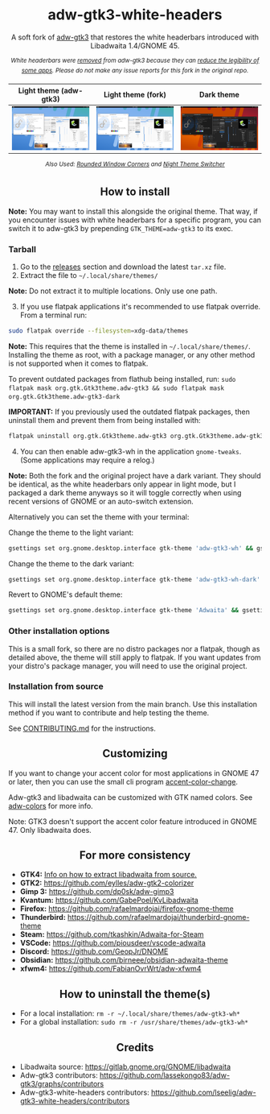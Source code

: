 <div align="center">

# adw-gtk3-white-headers
A soft fork of [adw-gtk3](https://github.com/lassekongo83/adw-gtk3) that restores the white headerbars introduced with Libadwaita 1.4/GNOME 45.

<sup>*White headerbars were [removed](https://github.com/lassekongo83/adw-gtk3/commit/e20a8ed9d295304544e3a74538b324000f933a83) from adw-gtk3 because they can [reduce the legibility of some apps](https://github.com/lassekongo83/adw-gtk3/issues/247). Please do not make any issue reports for this fork in the original repo.*</sup>

| Light theme (adw-gtk3) | Light theme (fork) | Dark theme |
|:----------------------:|:------------------:|:----------:|
| ![adw-gtk3-light](preview-light.png?raw=true) | ![adw-gtk3-wh](preview-wh.png?raw=true) | ![adw-gtk3-dark](preview-dark.png?raw=true) |

<sup>*Also Used: [Rounded Window Corners](https://github.com/yilozt/rounded-window-corners) and [Night Theme Switcher](https://extensions.gnome.org/extension/2236/night-theme-switcher/)*</sup>

</div>

<div align="center">

## How to install

</div>

**Note:** You may want to install this alongside the original theme. That way, if you encounter issues with white headerbars for a specific program, you can switch it to adw-gtk3 by prepending `GTK_THEME=adw-gtk3` to its exec.

### Tarball
1. Go to the [releases](https://github.com/lseelig/adw-gtk3-white-headers/releases) section and download the latest `tar.xz` file.
2. Extract the file to `~/.local/share/themes/`

**Note:** Do not extract it to multiple locations. Only use one path.

3. If you use flatpak applications it's recommended to use flatpak override. From a terminal run:
```bash
sudo flatpak override --filesystem=xdg-data/themes
```

**Note:** This requires that the theme is installed in `~/.local/share/themes/`. Installing the theme as root, with a package manager, or any other method is not supported when it comes to flatpak.

To prevent outdated packages from flathub being installed, run: `sudo flatpak mask org.gtk.Gtk3theme.adw-gtk3 && sudo flatpak mask org.gtk.Gtk3theme.adw-gtk3-dark`

**IMPORTANT:** If you previously used the outdated flatpak packages, then uninstall them and prevent them from being installed with:
```bash
flatpak uninstall org.gtk.Gtk3theme.adw-gtk3 org.gtk.Gtk3theme.adw-gtk3-dark && sudo flatpak mask org.gtk.Gtk3theme.adw-gtk3 && sudo flatpak mask org.gtk.Gtk3theme.adw-gtk3-dark
```

4. You can then enable adw-gtk3-wh in the application `gnome-tweaks`. (Some applications may require a relog.)

**Note:** Both the fork and the original project have a dark variant. They should be identical, as the white headerbars only appear in light mode, but I packaged a dark theme anyways so it will toggle correctly when using recent versions of GNOME or an auto-switch extension.

Alternatively you can set the theme with your terminal:

Change the theme to the light variant:
```bash
gsettings set org.gnome.desktop.interface gtk-theme 'adw-gtk3-wh' && gsettings set org.gnome.desktop.interface color-scheme 'default'
```
Change the theme to the dark variant:
```bash
gsettings set org.gnome.desktop.interface gtk-theme 'adw-gtk3-wh-dark' && gsettings set org.gnome.desktop.interface color-scheme 'prefer-dark'
```
Revert to GNOME's default theme:
```bash
gsettings set org.gnome.desktop.interface gtk-theme 'Adwaita' && gsettings set org.gnome.desktop.interface color-scheme 'default'
```

### Other installation options
This is a small fork, so there are no distro packages nor a flatpak, though as detailed above, the theme will still apply to flatpak. If you want updates from your distro's package manager, you will need to use the original project.

### Installation from source
This will install the latest version from the main branch. Use this installation method if you want to contribute and help testing the theme.

See [CONTRIBUTING.md](https://github.com/lseelig/adw-gtk3-white-headers/blob/main/CONTRIBUTING.md) for the instructions.

<div align="center">

## Customizing

</div>

If you want to change your accent color for most applications in GNOME 47 or later, then you can use the small cli program [accent-color-change](https://github.com/lassekongo83/adw-colors/tree/main/accent-color-change).

Adw-gtk3 and libadwaita can be customized with GTK named colors. See [adw-colors](https://github.com/lassekongo83/adw-colors) for more info.

Note: GTK3 doesn't support the accent color feature introduced in GNOME 47. Only libadwaita does.

<div align="center">

## For more consistency

</div>

- **GTK4:** [Info on how to extract libadwaita from source.](https://github.com/lassekongo83/adw-gtk3/blob/main/gtk4.md)
- **GTK2:** https://github.com/eylles/adw-gtk2-colorizer
- **Gimp 3:** https://github.com/dp0sk/adw-gimp3
- **Kvantum:** https://github.com/GabePoel/KvLibadwaita
- **Firefox:** https://github.com/rafaelmardojai/firefox-gnome-theme
- **Thunderbird:** https://github.com/rafaelmardojai/thunderbird-gnome-theme
- **Steam:** https://github.com/tkashkin/Adwaita-for-Steam
- **VSCode:** https://github.com/piousdeer/vscode-adwaita
- **Discord:** https://github.com/GeopJr/DNOME
- **Obsidian:** https://github.com/birneee/obsidian-adwaita-theme
- **xfwm4:** https://github.com/FabianOvrWrt/adw-xfwm4
<div align="center">

## How to uninstall the theme(s)

</div>

- For a local installation: `rm -r ~/.local/share/themes/adw-gtk3-wh*`
- For a global installation: `sudo rm -r /usr/share/themes/adw-gtk3-wh*`

<div align="center">

## Credits

</div>

- Libadwaita source: https://gitlab.gnome.org/GNOME/libadwaita
- Adw-gtk3 contributors: https://github.com/lassekongo83/adw-gtk3/graphs/contributors
- Adw-gtk3-white-headers contributors: https://github.com/lseelig/adw-gtk3-white-headers/contributors
